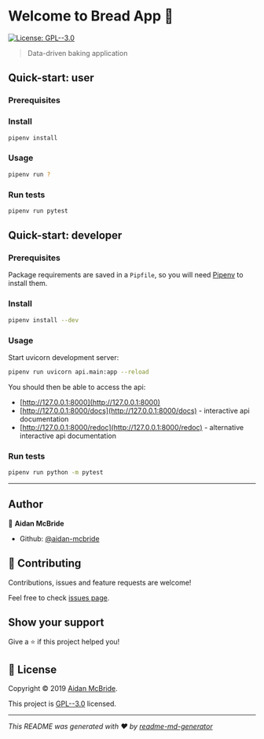 # Welcome to Bread App 👋

[![License: GPL--3.0](https://img.shields.io/badge/License-GPL--3.0-yellow.svg)](https://github.com/aidan-mcbride/bread-app/blob/master/LICENSE)

> Data-driven baking application

## Quick-start: user

### Prerequisites

<!-- must have docker installed to run -->
<!-- must have pipenv installed to develop -->

### Install

```sh
pipenv install
```

### Usage

```sh
pipenv run ?
```

### Run tests

```sh
pipenv run pytest
```

## Quick-start: developer

### Prerequisites

Package requirements are saved in a `Pipfile`, so you will need [Pipenv](https://pipenv.readthedocs.io/en/latest/) to install them.

### Install

```sh
pipenv install --dev
```

### Usage

Start uvicorn development server:

```sh
pipenv run uvicorn api.main:app --reload
```

You should then be able to access the api:

- [http://127.0.0.1:8000](http://127.0.0.1:8000)
- [http://127.0.0.1:8000/docs](http://127.0.0.1:8000/docs) - interactive api documentation
- [http://127.0.0.1:8000/redoc](http://127.0.0.1:8000/redoc) - alternative interactive api documentation

### Run tests

```sh
pipenv run python -m pytest
```

---

## Author

👤 **Aidan McBride**

- Github: [@aidan-mcbride](https://github.com/aidan-mcbride)

## 🤝 Contributing

Contributions, issues and feature requests are welcome!

Feel free to check [issues page](https://github.com/aidan-mcbride/bread-app/issues).

## Show your support

Give a ⭐️ if this project helped you!

## 📝 License

Copyright © 2019 [Aidan McBride](https://github.com/aidan-mcbride).

This project is [GPL--3.0](https://github.com/aidan-mcbride/bread-app/blob/master/LICENSE) licensed.

---

_This README was generated with ❤️ by [readme-md-generator](https://github.com/kefranabg/readme-md-generator)_
